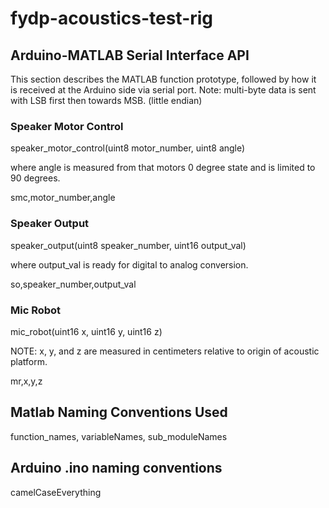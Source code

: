# fydp-acoustics-test-rig

## Arduino-MATLAB Serial Interface API
This section describes the MATLAB function prototype,
followed by how it is received at the Arduino side
via serial port.
Note: multi-byte data is sent with LSB first then towards MSB. (little endian)


### Speaker Motor Control
speaker_motor_control(uint8 motor_number, uint8 angle)

where angle is measured from that motors 0 degree state
and is limited to 90 degrees.

smc,motor_number,angle


### Speaker Output
speaker_output(uint8 speaker_number, uint16 output_val)

where output_val is ready for digital to analog conversion.


so,speaker_number,output_val


### Mic Robot
mic_robot(uint16 x, uint16 y, uint16 z)

NOTE: x, y, and z are measured in centimeters relative to origin of acoustic platform.

mr,x,y,z

## Matlab Naming Conventions Used

function_names, variableNames, sub_moduleNames

## Arduino .ino naming conventions

camelCaseEverything

